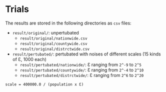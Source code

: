 # Trials

The results are stored in the following directories as `csv` files:

* `result/original/`: unpertubated
    * `result/original/nationwide.csv`
    * `result/original/countywide.csv`
    * `result/original/distrctwide.csv`
* `result/pertubated/`: pertubated with noises of different scales (15 kinds of Ɛ, 1000 each)
    * `result/pertubated/nationwide/`: Ɛ ranging from `2^-9` to `2^5`
    * `result/pertubated/countywide/`: Ɛ ranging from `2^-4` to `2^10`
    * `result/pertubated/distrctwide/`: Ɛ ranging from `2^6` to `2^20`

```
scale = 400000.0 / (population x Ɛ)
```

